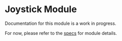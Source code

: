 # Joystick Module
Documentation for this module is a work in progress.

For now, please refer to the [specs](specs.yaml) for module details.
